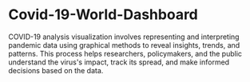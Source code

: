 # Covid-19-World-Dashboard
COVID-19 analysis visualization involves representing and interpreting pandemic data using graphical methods to reveal insights, trends, and patterns. This process helps researchers, policymakers, and the public understand the virus's impact, track its spread, and make informed decisions based on the data.
